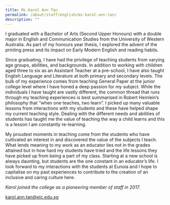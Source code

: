 ```yaml
---
title: Ms Karol Ann Tan
permalink: /about/staff/english/ms-karol-ann-tan/
description: ""
---
```


I graduated with a Bachelor of Arts (Second Upper Honours) with a double major in English and Communication Studies from the University of Western Australia. As part of my honours year thesis, I explored the advent of the printing press and its impact on Early Modern English and reading habits.

Since graduating, I have had the privilege of teaching students from varying age groups, abilities, and backgrounds. In addition to working with children aged three to six as an Assistant Teacher at a pre-school, I have also taught English Language and Literature at both primary and secondary levels. The bulk of my experience comes from teaching General Paper at the junior college level where I have honed a deep passion for my subject. While the individuals I have taught are vastly different, the common thread that runs through my teaching experiences is best summarised in Robert Heinlein’s philosophy that “when one teaches, two learn”. I picked up many valuable lessons from interactions with my students and these have helped shape my current teaching style. Dealing with the different needs and abilities of students has taught me the value of teaching the way a child learns and this is a lesson I am constantly re-learning.

My proudest moments in teaching come from the students who have cultivated an interest in and discovered the value of the subjects I teach. What lends meaning to my work as an educator lies not in the grades attained but in how hard my students have tried and the life lessons they have picked up from being a part of my class. Starting at a new school is always daunting, but students are the one constant in an educator’s life. I look forward to my interactions with the students at Eunoia and I hope to capitalise on my past experiences to contribute to the creation of an inclusive and caring culture here.

_Karol joined the college as a pioneering member of staff in 2017._

[karol.ann.tan@ejc.edu.sg](mailto:karol.ann.tan@ejc.edu.sg)